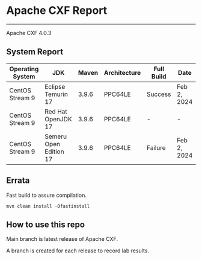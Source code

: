 # Apache CXF Report
--- 

Apache CXF 4.0.3

## System Report

| Operating System    | JDK       | Maven | Architecture | Full Build | Date  |
|---------------------|-----------|-------|--------------|------------|-------|
| CentOS Stream 9         | Eclipse Temurin 17  | 3.9.6 | PPC64LE      | Success | Feb 2, 2024 |
| CentOS Stream 9         | Red Hat OpenJDK 17  | 3.9.6 | PPC64LE      | - | - |
| CentOS Stream 9         | Semeru Open Edition 17  | 3.9.6 | PPC64LE  | Failure | Feb 2, 2024 |



## Errata


Fast build to assure compilation. 
```
mvn clean install -Dfastinstall
```

## How to use this repo

Main branch is latest release of Apache CXF.

A branch is created for each release to record lab results.
